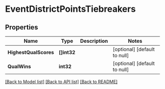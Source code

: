 # EventDistrictPointsTiebreakers

## Properties
Name | Type | Description | Notes
------------ | ------------- | ------------- | -------------
**HighestQualScores** | **[]int32** |  | [optional] [default to null]
**QualWins** | **int32** |  | [optional] [default to null]

[[Back to Model list]](../README.md#documentation-for-models) [[Back to API list]](../README.md#documentation-for-api-endpoints) [[Back to README]](../README.md)


